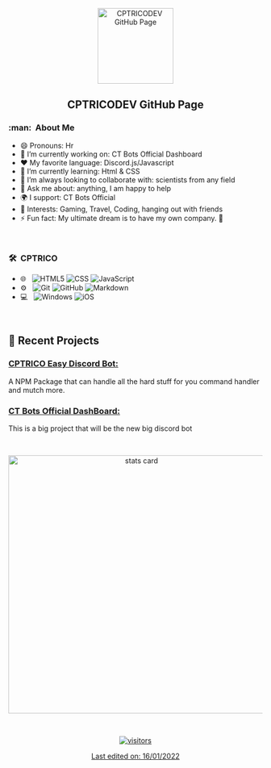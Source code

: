 <p align="center">
 <img width="150px" src="https://cdn.discordapp.com/attachments/485357955341090825/932359659967352892/512x512_CTBots.png" align="center" alt="CPTRICODEV GitHub Page" />
 <h2 align="center">CPTRICODEV GitHub Page</h2>

<h3> :man: &nbsp;About Me</h3>

- 😄 Pronouns: Hr
- 🔭 I’m currently working on: CT Bots Official Dashboard
- :heart: My favorite language: Discord.js/Javascript
- 🌱 I’m currently learning: Html & CSS
- 👯 I’m always looking to collaborate with: scientists from any field
- 💬 Ask me about: anything, I am happy to help
- 🌍 I support: CT Bots Official
- 💜 Interests: Gaming, Travel, Coding, hanging out with friends
- ⚡ Fun fact: My ultimate dream is to have my own company. 🖖

<br/>

<h3> 🛠 &nbsp;CPTRICO</h3>

- 🌐 &nbsp;
  ![HTML5](https://img.shields.io/badge/HTML5-E34F26?style=for-the-badge&logo=html5&logoColor=white)
  ![CSS](https://img.shields.io/badge/CSS-239120?&style=for-the-badge&logo=css3&logoColor=white)
  ![JavaScript](https://img.shields.io/badge/JavaScript-323330?style=for-the-badge&logo=javascript&logoColor=F7DF1E)
- ⚙️ &nbsp;
  ![Git](https://img.shields.io/badge/Git-F05032?style=for-the-badge&logo=git&logoColor=white)
  ![GitHub](https://img.shields.io/badge/GitHub-100000?style=for-the-badge&logo=github&logoColor=white)
  ![Markdown](https://img.shields.io/badge/Markdown-000000?style=for-the-badge&logo=markdown&logoColor=white)
- 💻 &nbsp;
  ![Windows](https://img.shields.io/badge/Windows-0078D6?style=for-the-badge&logo=windows&logoColor=white)
  ![iOS](https://img.shields.io/badge/iOS-000000?style=for-the-badge&logo=ios&logoColor=white)


<br/>

<p>

## 📝 Recent Projects
### [ CPTRICO Easy Discord Bot: ](https://github.com/CPTRICODEV/CPTRICODEV)<br>
A NPM Package that can handle all the hard stuff for you command handler and mutch more.

### [ CT Bots Official DashBoard: ](https://github.com/CPTRICODEV/Shop-Bot)<br>
This is a big project that will be the new big discord bot

</p>


<br/> 
<p>
<a align= "center" href="https://github.com/CPTRICODEV">
<img alt= "stats card" height="512px" width="512px" src="https://github-readme-stats.vercel.app/api?username=CPTRICODEV&theme=cobalt&show_icons=true&count_private=true" />
</p>
<br/>
<p>
    <img align="center" alt="visitors" src="https://gpvc.arturio.dev/CPTRICODEV"/>
</p>


Last edited on: 16/01/2022
